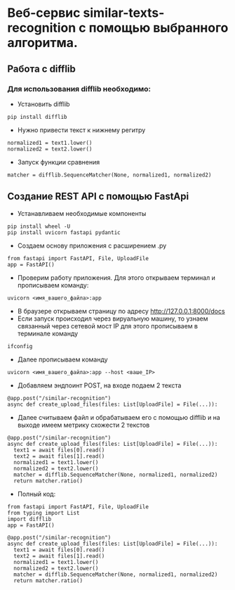 # Веб-сервис similar-texts-recognition с помощью выбранного алгоритма.
## Работа с difflib
### Для использования difflib необходимо: 
- Установить difflib
```
pip install difflib
```
- Нужно привести текст к нижнему регитру
```
normalized1 = text1.lower()
normalized2 = text2.lower()
```
- Запуск функции сравнения
```
matcher = difflib.SequenceMatcher(None, normalized1, normalized2)
```
## Создание REST API с помощью FastApi
- Устанавливаем необходимые компоненты
```
pip install wheel -U
pip install uvicorn fastapi pydantic 
```
- Создаем основу приложения с расширением .py
```
from fastapi import FastAPI, File, UploadFile
app = FastAPI()
```
- Проверим работу приложения. Для этого открываем терминал и прописываем команду:
```
uvicorn <имя_вашего_файла>:app

```
- В браузере открываем страницу по адресу http://127.0.0.1:8000/docs
- Если запуск происходил через вируальную машину, то узнаем связанный через сетевой мост IP для этого прописываем в терминале команду
```
ifconfig

```
- Далее прописываем команду
```
uvicorn <имя_вашего_файла>:app --host <ваше_IP>

```
- Добавляем эндпоинт POST, на входе подаем 2 текста
```
@app.post("/similar-recognition")
async def create_upload_files(files: List[UploadFile] = File(...)):

```
- Далее считываем файл и обрабатываем его с помощью difflib и на выходе имеем метрику схожести 2 текстов

```
@app.post("/similar-recognition")
async def create_upload_files(files: List[UploadFile] = File(...)):
  text1 = await files[0].read()
  text2 = await files[1].read()
  normalized1 = text1.lower()
  normalized2 = text2.lower()
  matcher = difflib.SequenceMatcher(None, normalized1, normalized2)
  return matcher.ratio()

```
- Полный код:
```
from fastapi import FastAPI, File, UploadFile
from typing import List
import difflib
app = FastAPI()

@app.post("/similar-recognition")
async def create_upload_files(files: List[UploadFile] = File(...)):
  text1 = await files[0].read()
  text2 = await files[1].read()
  normalized1 = text1.lower()
  normalized2 = text2.lower()
  matcher = difflib.SequenceMatcher(None, normalized1, normalized2)
  return matcher.ratio()

```

 
